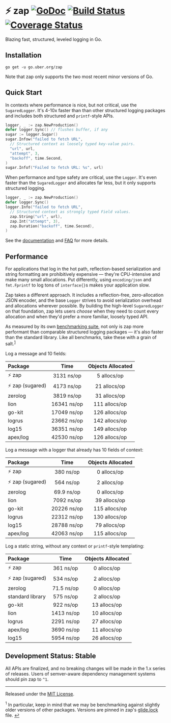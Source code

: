 # :zap: zap [![GoDoc][doc-img]][doc] [![Build Status][ci-img]][ci] [![Coverage Status][cov-img]][cov]

Blazing fast, structured, leveled logging in Go.

## Installation

`go get -u go.uber.org/zap`

Note that zap only supports the two most recent minor versions of Go.

## Quick Start

In contexts where performance is nice, but not critical, use the
`SugaredLogger`. It's 4-10x faster than than other structured logging
packages and includes both structured and `printf`-style APIs.

```go
logger, _ := zap.NewProduction()
defer logger.Sync() // flushes buffer, if any
sugar := logger.Sugar()
sugar.Infow("failed to fetch URL",
  // Structured context as loosely typed key-value pairs.
  "url", url,
  "attempt", 3,
  "backoff", time.Second,
)
sugar.Infof("Failed to fetch URL: %s", url)
```

When performance and type safety are critical, use the `Logger`. It's even
faster than the `SugaredLogger` and allocates far less, but it only supports
structured logging.

```go
logger, _ := zap.NewProduction()
defer logger.Sync()
logger.Info("failed to fetch URL",
  // Structured context as strongly typed Field values.
  zap.String("url", url),
  zap.Int("attempt", 3),
  zap.Duration("backoff", time.Second),
)
```

See the [documentation][doc] and [FAQ](FAQ.md) for more details.

## Performance

For applications that log in the hot path, reflection-based serialization and
string formatting are prohibitively expensive &mdash; they're CPU-intensive
and make many small allocations. Put differently, using `encoding/json` and
`fmt.Fprintf` to log tons of `interface{}`s makes your application slow.

Zap takes a different approach. It includes a reflection-free, zero-allocation
JSON encoder, and the base `Logger` strives to avoid serialization overhead
and allocations wherever possible. By building the high-level `SugaredLogger`
on that foundation, zap lets users *choose* when they need to count every
allocation and when they'd prefer a more familiar, loosely typed API.

As measured by its own [benchmarking suite][], not only is zap more performant
than comparable structured logging packages &mdash; it's also faster than the
standard library. Like all benchmarks, take these with a grain of salt.<sup
id="anchor-versions">[1](#footnote-versions)</sup>

Log a message and 10 fields:

| Package | Time | Objects Allocated |
| :--- | :---: | :---: |
| :zap: zap | 3131 ns/op | 5 allocs/op |
| :zap: zap (sugared) | 4173 ns/op | 21 allocs/op |
| zerolog | 3819 ns/op | 31 allocs/op |
| lion | 16341 ns/op | 111 allocs/op |
| go-kit | 17049 ns/op | 126 allocs/op |
| logrus | 23662 ns/op | 142 allocs/op |
| log15 | 36351 ns/op | 149 allocs/op |
| apex/log | 42530 ns/op | 126 allocs/op |

Log a message with a logger that already has 10 fields of context:

| Package | Time | Objects Allocated |
| :--- | :---: | :---: |
| :zap: zap | 380 ns/op | 0 allocs/op |
| :zap: zap (sugared) | 564 ns/op | 2 allocs/op |
| zerolog | 69.9 ns/op | 0 allocs/op |
| lion | 7092 ns/op | 39 allocs/op |
| go-kit | 20226 ns/op | 115 allocs/op |
| logrus | 22312 ns/op | 130 allocs/op |
| log15 | 28788 ns/op | 79 allocs/op |
| apex/log | 42063 ns/op | 115 allocs/op |

Log a static string, without any context or `printf`-style templating:

| Package | Time | Objects Allocated |
| :--- | :---: | :---: |
| :zap: zap | 361 ns/op | 0 allocs/op |
| :zap: zap (sugared) | 534 ns/op | 2 allocs/op |
| zerolog | 71.5 ns/op | 0 allocs/op |
| standard library | 575 ns/op | 2 allocs/op |
| go-kit | 922 ns/op | 13 allocs/op |
| lion | 1413 ns/op | 10 allocs/op |
| logrus | 2291 ns/op | 27 allocs/op |
| apex/log | 3690 ns/op | 11 allocs/op |
| log15 | 5954 ns/op | 26 allocs/op |

## Development Status: Stable

All APIs are finalized, and no breaking changes will be made in the 1.x series
of releases. Users of semver-aware dependency management systems should pin
zap to `^1`.

<hr>

Released under the [MIT License](LICENSE.txt).

<sup id="footnote-versions">1</sup> In particular, keep in mind that we may be
benchmarking against slightly older versions of other packages. Versions are
pinned in zap's [glide.lock][] file. [↩](#anchor-versions)

[doc-img]: https://godoc.org/go.uber.org/zap?status.svg
[doc]: https://godoc.org/go.uber.org/zap
[ci-img]: https://travis-ci.org/uber-go/zap.svg?branch=master
[ci]: https://travis-ci.org/uber-go/zap
[cov-img]: https://codecov.io/gh/uber-go/zap/branch/master/graph/badge.svg
[cov]: https://codecov.io/gh/uber-go/zap
[benchmarking suite]: https://github.com/uber-go/zap/tree/master/benchmarks
[glide.lock]: https://github.com/uber-go/zap/blob/master/glide.lock
